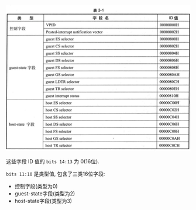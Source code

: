 
![2020-02-25-21-07-49.png](./images/2020-02-25-21-07-49.png)

这些字段 ID 值的 `bits 14:13` 为 0(16位).

`bits 11:10` 是类型值, 包含了三类16位字段: 

- 控制字段(类型为0)
- guest-state字段(类型为2)
- host-state字段(类型为3)
